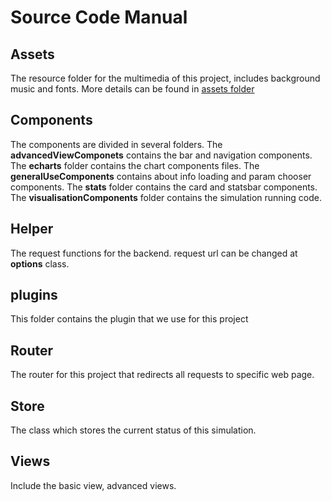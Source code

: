 # Source Code Manual

## Assets
The resource folder for the multimedia of this project, includes background music and fonts.
More details can be found in [assets folder](./assets)

## Components
The components are divided in several folders. 
The __advancedViewComponets__ contains the bar and navigation components.
The __echarts__ folder contains the chart components files.
The __generalUseComponents__ contains about info loading and param chooser components.
The __stats__ folder contains the card and statsbar components.
The __visualisationComponents__ folder contains the simulation running code.

## Helper
The request functions for the backend. request url can be changed at __options__ class.

## plugins
This folder contains the plugin that we use for this project

## Router
The router for this project that redirects all requests to specific web page.

## Store
The class which stores the current status of this simulation.

## Views
Include the basic view, advanced views.